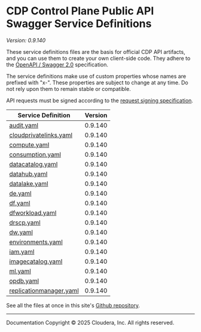 # CDP Control Plane Public API Swagger Service Definitions

*Version: 0.9.140*

These service definitions files are the basis for official CDP API artifacts,
and you can use them to create your own client-side code. They adhere to the
[OpenAPI / Swagger 2.0](https://swagger.io/specification/v2/) specification.

The service definitions make use of custom properties whose names are prefixed
with "x-". These properties are subject to change at any time. Do not rely upon
them to remain stable or compatible.

API requests must be signed according to the
[request signing specification](request_signing.md).

| Service Definition | Version |
| --- | --- |
| [audit.yaml](./audit.yaml) | 0.9.140 |
| [cloudprivatelinks.yaml](./cloudprivatelinks.yaml) | 0.9.140 |
| [compute.yaml](./compute.yaml) | 0.9.140 |
| [consumption.yaml](./consumption.yaml) | 0.9.140 |
| [datacatalog.yaml](./datacatalog.yaml) | 0.9.140 |
| [datahub.yaml](./datahub.yaml) | 0.9.140 |
| [datalake.yaml](./datalake.yaml) | 0.9.140 |
| [de.yaml](./de.yaml) | 0.9.140 |
| [df.yaml](./df.yaml) | 0.9.140 |
| [dfworkload.yaml](./dfworkload.yaml) | 0.9.140 |
| [drscp.yaml](./drscp.yaml) | 0.9.140 |
| [dw.yaml](./dw.yaml) | 0.9.140 |
| [environments.yaml](./environments.yaml) | 0.9.140 |
| [iam.yaml](./iam.yaml) | 0.9.140 |
| [imagecatalog.yaml](./imagecatalog.yaml) | 0.9.140 |
| [ml.yaml](./ml.yaml) | 0.9.140 |
| [opdb.yaml](./opdb.yaml) | 0.9.140 |
| [replicationmanager.yaml](./replicationmanager.yaml) | 0.9.140 |

See all the files at once in this site's
[Github repository](https://github.com/cloudera/cdp-dev-docs/tree/master/api-docs/swagger).

----

Documentation Copyright © 2025 Cloudera, Inc. All rights reserved.

